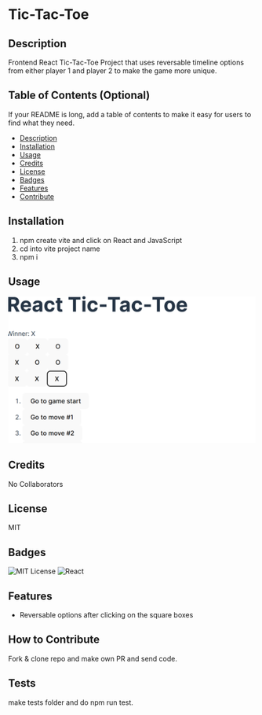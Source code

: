 # Tic-Tac-Toe

## Description

Frontend React Tic-Tac-Toe Project that uses reversable timeline options from either player 1 and player 2 to make the game more unique.

## Table of Contents (Optional)

If your README is long, add a table of contents to make it easy for users to find what they need.

- [Description](#description)
- [Installation](#installation)
- [Usage](#usage)
- [Credits](#credits)
- [License](#license)
- [Badges](#badges)
- [Features](#features)
- [Contribute](#how-to-contribute)

## Installation

1. npm create vite and click on React and JavaScript
2. cd into vite project name
3. npm i

## Usage

![alt text](image.png)

## Credits

No Collaborators

## License

MIT

## Badges

![MIT License](https://img.shields.io/badge/License-MIT-green)
![React](https://img.shields.io/badge/React-17.0.2-blue)

## Features

- Reversable options after clicking on the square boxes

## How to Contribute

Fork & clone repo and make own PR and send code.

## Tests

make tests folder and do npm run test.
